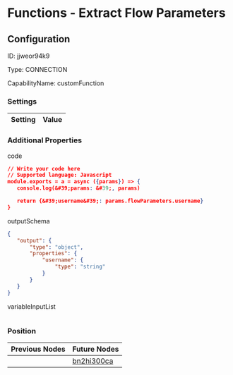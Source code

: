 # Functions - Extract Flow Parameters
## Configuration
ID:  jjweor94k9

Type: CONNECTION 

CapabilityName: customFunction

### Settings
| Setting | Value  |
| :------------------------ | ---------------------------------------- |
 




### Additional Properties
code
 ```json 
// Write your code here
// Supported language: Javascript 
module.exports = a = async ({params}) => {
	console.log(&#39;params: &#39;, params)

	return {&#39;username&#39;: params.flowParameters.username}
}
```


outputSchema
 ```json 
{
	"output": {
		"type": "object",
		"properties": {
			"username": {
				"type": "string"
			}
		}
	}
}
```


variableInputList
 ```json 

```




### Position
| Previous Nodes | Future Nodes |
| :------------- | ------------ |
|  | [bn2hi300ca](./bn2hi300ca.md) |